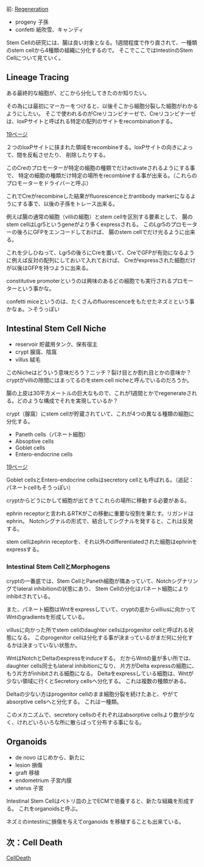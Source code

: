 前: [Regeneration](Regeneration)

- progeny 子孫
- confetti 紙吹雪、キャンディ

Stem Cellの研究には、腸は良い対象となる。1週間程度で作り直されて、一種類のstem cellから4種類の組織に分化するので。
そこでここではIntestinのStem Cellについて見ていく。

## Lineage Tracing

ある最終的な細胞が、どこから分化してきたのか知りたい。

その為には最初にマーカーをつけると、以後そこから細胞分裂した細胞がわかるようにしたい。
そこで使われるのがCreリコンビナーゼで、Creリコンビナーゼは、loxPサイトと呼ばれる特定の配列のサイトをrecombinationする。

[19ページ](https://karino2.github.io/ImageGallery/CellBiology706x3.html#lg=1&slide=18)

２つのloxPサイトに挟まれた領域をrecombineする。loxPサイトの向きによって、間を反転させたり、
削除したりする。

このCreのプロモーターが特定の細胞の種類でだけactivateされるようにする事で、
特定の細胞の種類だけ特定の場所をrecombineする事が出来る。（これらのプロモーターをドライバーと呼ぶ）

これでCreがrecombineした結果がfluorescenceとかantibody markerになるようにする事で、以後の子孫をトレース出来る。

例えば腸の通常の細胞（villiの細胞）とstem cellを区別する要素として、
腸のstem cellはLgr5というgeneがより多くexpressされる。
このLgr5のプロモーターの後ろにGFPをエンコードしておけば、
腸のstem cellでだけ光るように出来る。

これを少しひねって、Lgr5の後ろにCreを置いて、CreでGFPが有効になるように例えば反対の配列にしておいて入れておけば、
Creがexpressされた細胞だけが以後はGFPを持つように出来る。

constitutive promoterというのは興味のあるどの細胞でも実行されるプロモーターという事かな。

confetti miceというのは、たくさんのfluorescenceをもたせたネズミという事かなぁ。＞そうっぽい

## Intestinal Stem Cell Niche

- reservoir 貯蔵用タンク、保有宿主
- crypt 腺窩、陰窩
- villus 絨毛

このNicheはどういう意味だろう？ニッチ？裂け目とか割れ目とかの意味か？cryptがvilliの隙間にはまってるのをstem cell nicheと呼んでいるのだろうか。

腸の上皮は30平方メートルの巨大なもので、これが1週間とかでregenerateされる。どのような構成でそれを実現しているか？

crypt（腺窩）にstem cellが貯蔵されていて、これが4つの異なる種類の細胞に分化する。

- Paneth cells（パネート細胞）
- Absoptive cells
- Goblet cells
- Entero-endocrine cells

[19ページ](https://karino2.github.io/ImageGallery/CellBiology706x3.html#lg=1&slide=18)

Goblet cellsとEntero-endocrine cellsはsecretory cellとも呼ばれる。（追記：パネートcellもそうっぽい）

cryptからどうにかして細胞が出てきてこれらの場所に移動する必要がある。

ephrin receptorと言われるRTKがこの移動に重要な役割を果たす。リガンドはephrin。
Notchシグナルの形式で、結合してシグナルを発すると、これは反発する。

stem cellはephrin receptorを、それ以外のdifferentiatedされた細胞はephrinをexpressする。

### Intestinal Stem CellとMorphogens

cryptの一番底では、Stem CellとPaneth細胞が隣あっていて、Notchシグナリングでlateral inhibitionの状態にあり、
Stem Cellの分化はパネート細胞によりinhibitされている。

また、パネート細胞はWntをexpressしていて、cryptの底からvilliusに向かってWntのgradientsを形成している。

villusに向かった所でstem cellのdaughter cellsはprogenitor cellと呼ばれる状態になる。
このprogenitor cellは分化する事が決まっているがまだ何に分化するかは決まっていない状態か。

WntはNotchとDeltaのexpressをinduceする。
だからWntの量が多い所では、daughter cells同士もlateral inhibitionになり、
片方がDelta expressの細胞に、もう片方がinhibitされる細胞になる。
Deltaをexpressしている細胞は、Wntが少ない領域に行くとSecretory cellsへ分化する。
これは複数の種類がある。

Deltaの少ない方はprogenitor cellのまま細胞分裂を続けたあと、やがてabsorptive cellsへと分化する。
これは一種類。

このメカニズムで、secretory cellsのそれぞれはabsorptive cellsより数が少なく、けれどいろいろな所に散らばって分布する事になる。

## Organoids

- de novo はじめから、新たに
- lesion 損傷
- graft 移植
- endometrium 子宮内膜
- uterus 子宮

Intestinal Stem Cellはペトリ皿の上でECMで培養すると、新たな組織を形成する。
これをorganoidsと呼ぶ。

ネズミのintestinに損傷を与えてorganoids を移植することも出来ている。

## 次：Cell Death

[CellDeath](CellDeath)